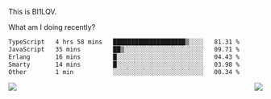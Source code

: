 This is BI1LQV.

What am I doing recently?

<!--START_SECTION:waka-->

```txt
TypeScript   4 hrs 58 mins   ████████████████████▒░░░░   81.31 %
JavaScript   35 mins         ██▒░░░░░░░░░░░░░░░░░░░░░░   09.71 %
Erlang       16 mins         █░░░░░░░░░░░░░░░░░░░░░░░░   04.43 %
Smarty       14 mins         █░░░░░░░░░░░░░░░░░░░░░░░░   03.98 %
Other        1 min           ░░░░░░░░░░░░░░░░░░░░░░░░░   00.34 %
```

<!--END_SECTION:waka-->
<img align="right" src="https://github-readme-stats.vercel.app/api?username=bi1lqv&show_icons=true&count_private=true">

<img src="https://metrics.lecoq.io/bi1lqv?template=classic&base.activity=0&base.community=0&base.repositories=0&base.metadata=0&isocalendar=1&base=header%2C%20activity%2C%20community%2C%20repositories%2C%20metadata&base.indepth=false&base.hireable=false&isocalendar=false&isocalendar.duration=full-year&config.timezone=Asia%2FShanghai">
